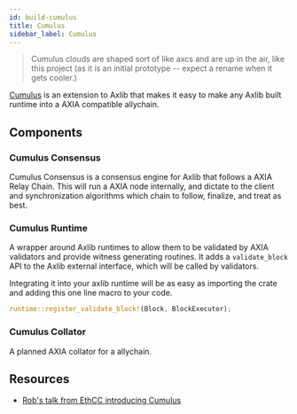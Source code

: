 ```yaml
---
id: build-cumulus
title: Cumulus
sidebar_label: Cumulus
---
```


> Cumulus clouds are shaped sort of like axcs and are up in the air, like this project (as it is an initial prototype -- expect a rename when it gets cooler.)

[Cumulus](https://github.com/axia-tech/cumulus) is an extension to Axlib that makes it easy to make any Axlib built runtime into a AXIA compatible allychain.

## Components

### Cumulus Consensus

Cumulus Consensus is a consensus engine for Axlib that follows a AXIA Relay Chain. This will run a AXIA node internally, and dictate to the client and synchronization algorithms which chain to follow, finalize, and treat as best.

### Cumulus Runtime

A wrapper around Axlib runtimes to allow them to be validated by AXIA validators and provide witness generating routines. It adds a `validate_block` API to the Axlib external interface, which will be called by validators.

Integrating it into your axlib runtime will be as easy as importing the crate and adding this one line macro to your code.

```rust
runtime::register_validate_block!(Block, BlockExecutor);
```

### Cumulus Collator

A planned AXIA collator for a allychain.

## Resources

- [Rob's talk from EthCC introducing Cumulus](https://www.youtube.com/watch?v=thgtXq5YMOo)
